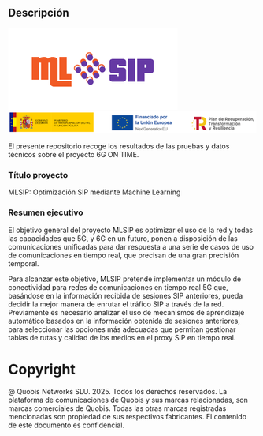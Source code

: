 ## Descripción

![mlsip-logo](img/MLSIP-logo.png)
![mlsip-patrocinios](img/MLSIP-logos-patrocinio.png)

El presente repositorio recoge los resultados de las pruebas y datos
técnicos sobre el proyecto 6G ON TIME.

### Título proyecto
MLSIP: Optimización SIP mediante Machine Learning

### Resumen ejecutivo
El objetivo general del proyecto MLSIP es optimizar el uso de la red y todas las capacidades que 5G, y 6G en un futuro, ponen a disposición de las comunicaciones unificadas para dar respuesta a una serie de casos de uso de comunicaciones en tiempo real, que precisan de una gran precisión temporal.

Para alcanzar este objetivo, MLSIP pretende implementar un módulo de conectividad para redes de comunicaciones en tiempo real 5G que, basándose en la información recibida de sesiones SIP anteriores, pueda decidir la mejor manera de enrutar el tráfico SIP a través de la red. Previamente es necesario analizar el uso de mecanismos de aprendizaje automático basados en la información obtenida de sesiones anteriores, para seleccionar las opciones más adecuadas que permitan gestionar tablas de rutas y calidad de los medios en el proxy SIP en tiempo real.


# Copyright

@ Quobis Networks SLU. 2025. Todos los derechos reservados. La plataforma de
comunicaciones de Quobis y sus marcas relacionadas, son marcas comerciales de
Quobis. Todas las otras marcas registradas mencionadas son propiedad de sus
respectivos fabricantes. El contenido de este documento es confidencial.